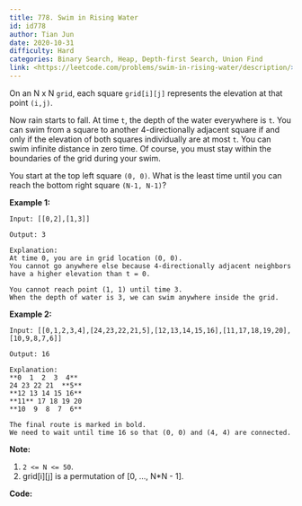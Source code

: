 ```yaml
---
title: 778. Swim in Rising Water
id: id778
author: Tian Jun
date: 2020-10-31
difficulty: Hard
categories: Binary Search, Heap, Depth-first Search, Union Find
link: <https://leetcode.com/problems/swim-in-rising-water/description/>
---
```


On an N x N `grid`, each square `grid[i][j]` represents the elevation at that
point `(i,j)`.

Now rain starts to fall. At time `t`, the depth of the water everywhere is
`t`. You can swim from a square to another 4-directionally adjacent square if
and only if the elevation of both squares individually are at most `t`. You
can swim infinite distance in zero time. Of course, you must stay within the
boundaries of the grid during your swim.

You start at the top left square `(0, 0)`. What is the least time until you
can reach the bottom right square `(N-1, N-1)`?

**Example 1:**
            
	Input: [[0,2],[1,3]]    
	Output: 3    
	Explanation:    At time 0, you are in grid location (0, 0).    You cannot go anywhere else because 4-directionally adjacent neighbors have a higher elevation than t = 0.        You cannot reach point (1, 1) until time 3.    When the depth of water is 3, we can swim anywhere inside the grid.    

**Example 2:**
            
	Input: [[0,1,2,3,4],[24,23,22,21,5],[12,13,14,15,16],[11,17,18,19,20],[10,9,8,7,6]]    
	Output: 16    
	Explanation:    **0  1  2  3  4**    24 23 22 21  **5**    **12 13 14 15 16**    **11** 17 18 19 20    **10  9  8  7  6**        The final route is marked in bold.    We need to wait until time 16 so that (0, 0) and (4, 4) are connected.    

**Note:**

  1. `2 <= N <= 50`.
  2. grid[i][j] is a permutation of [0, ..., N*N - 1].


**Code:**

